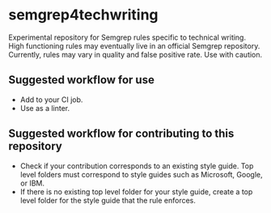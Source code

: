# semgrep4techwriting

Experimental repository for Semgrep rules specific to technical writing. High functioning rules may eventually live in an official Semgrep repository. Currently, rules may vary in quality and false positive rate. Use with caution.

## Suggested workflow for use

* Add to your CI job.
* Use as a linter.

## Suggested workflow for contributing to this repository

* Check if your contribution corresponds to an existing style guide. Top level folders must correspond to style guides such as Microsoft, Google, or IBM.
* If there is no existing top level folder for your style guide, create a top level folder for the style guide that the rule enforces.
